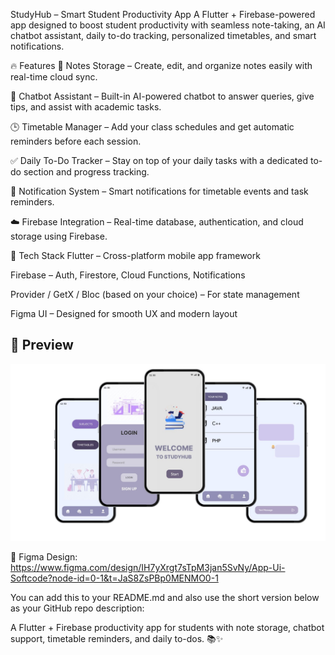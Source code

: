  StudyHub – Smart Student Productivity App
A Flutter + Firebase-powered app designed to boost student productivity with seamless note-taking, an AI chatbot assistant, daily to-do tracking, personalized timetables, and smart notifications.

🔥 Features
📝 Notes Storage – Create, edit, and organize notes easily with real-time cloud sync.

🤖 Chatbot Assistant – Built-in AI-powered chatbot to answer queries, give tips, and assist with academic tasks.

🕒 Timetable Manager – Add your class schedules and get automatic reminders before each session.

✅ Daily To-Do Tracker – Stay on top of your daily tasks with a dedicated to-do section and progress tracking.

🔔 Notification System – Smart notifications for timetable events and task reminders.

☁️ Firebase Integration – Real-time database, authentication, and cloud storage using Firebase.

🚀 Tech Stack
Flutter – Cross-platform mobile app framework

Firebase – Auth, Firestore, Cloud Functions, Notifications

Provider / GetX / Bloc (based on your choice) – For state management

Figma UI – Designed for smooth UX and modern layout


## 📸 Preview

![StudyHub Preview](Untitled%20design.jpg)


🎨 Figma Design: https://www.figma.com/design/IH7yXrgt7sTpM3jan5SvNy/App-Ui-Softcode?node-id=0-1&t=JaS8ZsPBp0MENMO0-1

You can add this to your README.md and also use the short version below as your GitHub repo description:

A Flutter + Firebase productivity app for students with note storage, chatbot support, timetable reminders, and daily to-dos. 📚✨

